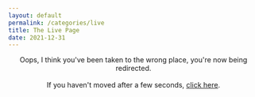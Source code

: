 ```yaml
---
layout: default
permalink: /categories/live
title: The Live Page
date: 2021-12-31
---
```

<head>
  <meta http-equiv="refresh" content="3; URL=https://blog.josh.me.uk/live" />
</head>
<body>
<p  style="text-align:center;">Oops, I think you've been taken to the wrong place, you're now being redirected.<br /><br />If you haven't moved after a few seconds, <a href="https://blog.josh.me.uk/live">click here</a>.</p>
</body>
